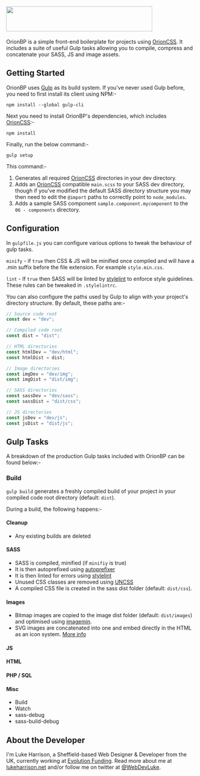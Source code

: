 <h1>
	 <img height="67" width="391" src="https://cdn.rawgit.com/WebDevLuke/Orion-Framework/master/misc/orion-logo.svg">
</h1>

OrionBP is a simple front-end boilerplate for projects using [OrionCSS](https://github.com/WebDevLuke/OrionCSS). It includes a suite of useful Gulp tasks allowing you to compile, compress and concatenate your SASS, JS and image assets.

## Getting Started
OrionBP uses [Gulp](http://gulpjs.com/) as its build system. If you've never used Gulp before, you need to first install its client using NPM:-

```
npm install --global gulp-cli
``` 

Next you need to install OrionBP's dependencies, which includes [OrionCSS](https://github.com/WebDevLuke/OrionCSS):-

```
npm install
```

Finally, run the below command:-

```
gulp setup
```

This command:-

1. Generates all required [OrionCSS](https://github.com/WebDevLuke/OrionCSS) directories in your dev directory.
2. Adds an [OrionCSS](https://github.com/WebDevLuke/OrionCSS) compatible `main.scss` to your SASS dev directory, though if you've modified the default SASS directory structure you may then need to edit the `@import` paths to correctly point to `node_modules`.
3. Adds a sample SASS component `sample.component.mycomponent` to the `06 - components` directory.

## Configuration

In `gulpfile.js` you can configure various options to tweak the behaviour of gulp tasks.

`minify` - if `true` then CSS & JS will be minified once compiled and will have a .min suffix before the file extension. For example `style.min.css`.

`lint` - If `true` then SASS will be linted by [stylelint](https://github.com/stylelint/stylelint) to enforce style guidelines. These rules can be tweaked in `.stylelintrc`.

You can also configure the paths used by Gulp to align with your project's directory structure. By default, these paths are:-

```js
// Source code root
const dev = "dev";

// Compiled code root
const dist = "dist";

// HTML directories
const htmlDev = "dev/html";
const htmlDist = dist;

// Image directories
const imgDev = "dev/img";
const imgDist = "dist/img";

// SASS directories
const sassDev = "dev/sass";
const sassDist = "dist/css";

// JS directories
const jsDev = "dev/js";
const jsDist = "dist/js";
```

## Gulp Tasks

A breakdown of the production Gulp tasks included with OrionBP can be found below:-

### Build

`gulp build` generates a freshly compiled build of your project in your compiled code root directory (default: `dist`).

During a build, the following happens:-

#### Cleanup
- Any existing builds are deleted

#### SASS
- SASS is compiled, minified (if `minifiy` is true)
- It is then autoprefixed using [autoprefixer](https://github.com/postcss/autoprefixer)
- It is then linted for errors using [stylelint](https://github.com/stylelint/stylelint)
- Unused CSS classes are removed using [UNCSS](https://github.com/giakki/uncss)
- A compiled CSS file is created in the sass dist folder (default: `dist/css`).

#### Images
- Bitmap images are copied to the image dist folder (default: `dist/images`) and optimised using [imagemin](https://github.com/imagemin/imagemin).
- SVG images are concatenated into one and embed directly in the HTML as an icon system. [More info](https://css-tricks.com/svg-sprites-use-better-icon-fonts/)

#### JS


#### HTML


#### PHP / SQL


#### Misc








- Build
- Watch
- sass-debug
- sass-build-debug

## About the Developer
I'm Luke Harrison, a Sheffield-based Web Designer &amp; Developer from the UK, currently working at [Evolution Funding](https://github.com/EvolutionFunding). Read more about me at [lukeharrison.net](http://www.lukeharrison.net) and/or follow me on twitter at [@WebDevLuke](https://twitter.com/WebDevLuke).
